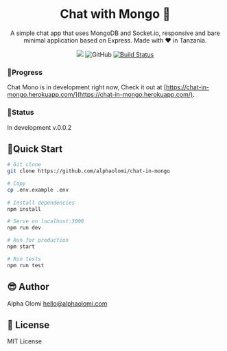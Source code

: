 <h1 align="center">Chat with Mongo 💬</h1>
<p align="center">A simple chat app that uses MongoDB and Socket.io, responsive and bare minimal application based on Express. Made with ❤️ in Tanzania.</p>


<p align="center">
  <a href="#"><img src="https://img.shields.io/badge/Maintained%3F-yes-green.svg?style=flat-square"></a>
  <img alt="GitHub" src="https://img.shields.io/github/license/alphaolomi/chat-with-mongo?style=flat-square">
  <a href="#"><img src="https://travis-ci.com/alphaolomi/todo-in-vue.svg?branch=master" alt="Build Status"></a>
</p>

###  🚧Progress

Chat Mono is in development right now, Check it out at  [https://chat-in-mongo.herokuapp.com/](https://chat-in-mongo.herokuapp.com/).

### 🏁Status

In development v.0.0.2

## 🚀Quick Start

```bash
# Git clone
git clone https://github.com/alphaolomi/chat-in-mongo

# Copy 
cp .env.example .env
 
# Install dependencies
npm install

# Serve on localhost:3000
npm run dev

# Run for production
npm start

# Run tests
npm run test
```

## 😎 Author

Alpha Olomi [hello@alphaolomi.com](mailto:hello@alphaolomi.com)

## 📄 License
MIT License
